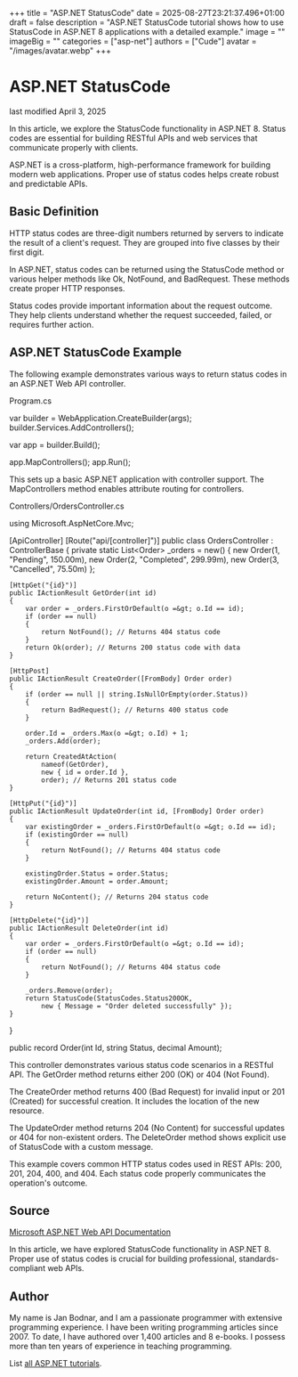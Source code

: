 +++
title = "ASP.NET StatusCode"
date = 2025-08-27T23:21:37.496+01:00
draft = false
description = "ASP.NET StatusCode tutorial shows how to use StatusCode in ASP.NET 8 applications with a detailed example."
image = ""
imageBig = ""
categories = ["asp-net"]
authors = ["Cude"]
avatar = "/images/avatar.webp"
+++

# ASP.NET StatusCode

last modified April 3, 2025

In this article, we explore the StatusCode functionality in ASP.NET 8. Status
codes are essential for building RESTful APIs and web services that communicate
properly with clients.

ASP.NET is a cross-platform, high-performance framework for building modern web
applications. Proper use of status codes helps create robust and predictable APIs.

## Basic Definition

HTTP status codes are three-digit numbers returned by servers to indicate the
result of a client's request. They are grouped into five classes by their first
digit.

In ASP.NET, status codes can be returned using the StatusCode method or various
helper methods like Ok, NotFound, and BadRequest. These methods create proper
HTTP responses.

Status codes provide important information about the request outcome. They help
clients understand whether the request succeeded, failed, or requires further
action.

## ASP.NET StatusCode Example

The following example demonstrates various ways to return status codes in an
ASP.NET Web API controller.

Program.cs
  

var builder = WebApplication.CreateBuilder(args);
builder.Services.AddControllers();

var app = builder.Build();

app.MapControllers();
app.Run();

This sets up a basic ASP.NET application with controller support. The
MapControllers method enables attribute routing for controllers.

Controllers/OrdersController.cs
  

using Microsoft.AspNetCore.Mvc;

[ApiController]
[Route("api/[controller]")]
public class OrdersController : ControllerBase
{
    private static List&lt;Order&gt; _orders = new()
    {
        new Order(1, "Pending", 150.00m),
        new Order(2, "Completed", 299.99m),
        new Order(3, "Cancelled", 75.50m)
    };

    [HttpGet("{id}")]
    public IActionResult GetOrder(int id)
    {
        var order = _orders.FirstOrDefault(o =&gt; o.Id == id);
        if (order == null)
        {
            return NotFound(); // Returns 404 status code
        }
        return Ok(order); // Returns 200 status code with data
    }

    [HttpPost]
    public IActionResult CreateOrder([FromBody] Order order)
    {
        if (order == null || string.IsNullOrEmpty(order.Status))
        {
            return BadRequest(); // Returns 400 status code
        }

        order.Id = _orders.Max(o =&gt; o.Id) + 1;
        _orders.Add(order);

        return CreatedAtAction(
            nameof(GetOrder), 
            new { id = order.Id }, 
            order); // Returns 201 status code
    }

    [HttpPut("{id}")]
    public IActionResult UpdateOrder(int id, [FromBody] Order order)
    {
        var existingOrder = _orders.FirstOrDefault(o =&gt; o.Id == id);
        if (existingOrder == null)
        {
            return NotFound(); // Returns 404 status code
        }

        existingOrder.Status = order.Status;
        existingOrder.Amount = order.Amount;

        return NoContent(); // Returns 204 status code
    }

    [HttpDelete("{id}")]
    public IActionResult DeleteOrder(int id)
    {
        var order = _orders.FirstOrDefault(o =&gt; o.Id == id);
        if (order == null)
        {
            return NotFound(); // Returns 404 status code
        }

        _orders.Remove(order);
        return StatusCode(StatusCodes.Status200OK, 
            new { Message = "Order deleted successfully" });
    }
}

public record Order(int Id, string Status, decimal Amount);

This controller demonstrates various status code scenarios in a RESTful API. The
GetOrder method returns either 200 (OK) or 404 (Not Found).

The CreateOrder method returns 400 (Bad Request) for invalid input
or 201 (Created) for successful creation. It includes the location of the new
resource.

The UpdateOrder method returns 204 (No Content) for successful
updates or 404 for non-existent orders. The DeleteOrder method
shows explicit use of StatusCode with a custom message.

This example covers common HTTP status codes used in REST APIs: 200, 201, 204,
400, and 404. Each status code properly communicates the operation's outcome.

## Source

[Microsoft ASP.NET Web API Documentation](https://learn.microsoft.com/en-us/aspnet/core/web-api/?view=aspnetcore-8.0)

In this article, we have explored StatusCode functionality in ASP.NET 8. Proper
use of status codes is crucial for building professional, standards-compliant
web APIs.

## Author

My name is Jan Bodnar, and I am a passionate programmer with extensive
programming experience. I have been writing programming articles since 2007.
To date, I have authored over 1,400 articles and 8 e-books. I possess more
than ten years of experience in teaching programming.

List [all ASP.NET tutorials](/all/#asp-net).